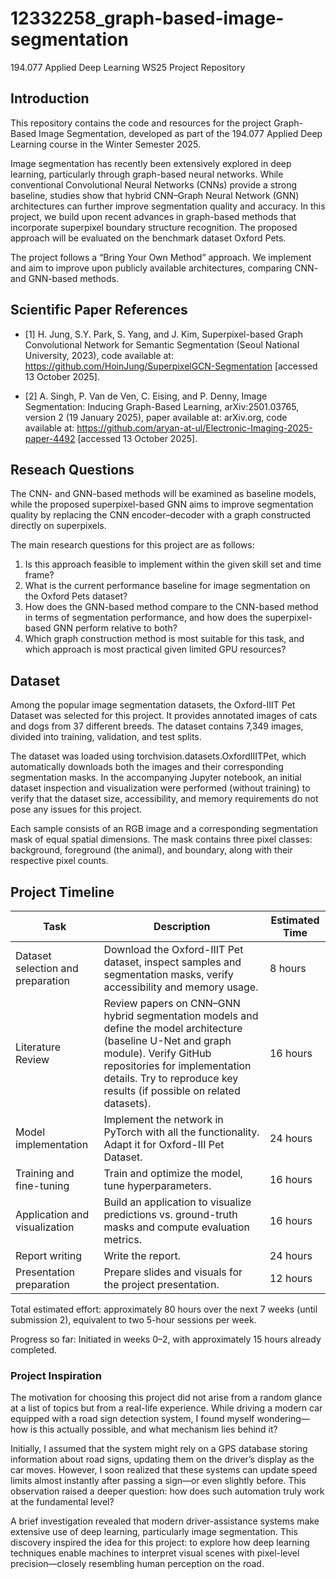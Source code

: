 # 12332258_graph-based-image-segmentation
194.077 Applied Deep Learning WS25 Project Repository


## Introduction

This repository contains the code and resources for the project Graph-Based Image Segmentation, developed as part of the 194.077 Applied Deep Learning course in the Winter Semester 2025.

Image segmentation has recently been extensively explored in deep learning, particularly through graph-based neural networks. While conventional Convolutional Neural Networks (CNNs) provide a strong baseline, studies show that hybrid CNN–Graph Neural Network (GNN) architectures can further improve segmentation quality and accuracy. In this project, we build upon recent advances in graph-based methods that incorporate superpixel boundary structure recognition. The proposed approach will be evaluated on the benchmark dataset Oxford Pets.

The project follows a “Bring Your Own Method” approach. We implement and aim to improve upon publicly available architectures, comparing CNN- and GNN-based methods.

## Scientific Paper References

- [1] H. Jung, S.Y. Park, S. Yang, and J. Kim, Superpixel-based Graph Convolutional Network for Semantic Segmentation (Seoul National University, 2023), code available at: https://github.com/HoinJung/SuperpixelGCN-Segmentation [accessed 13 October 2025].

- [2] A. Singh, P. Van de Ven, C. Eising, and P. Denny, Image Segmentation: Inducing Graph-Based Learning, arXiv:2501.03765, version 2 (19 January 2025), paper available at: arXiv.org, code available at: https://github.com/aryan-at-ul/Electronic-Imaging-2025-paper-4492 [accessed 13 October 2025].


## Reseach Questions

The CNN- and GNN-based methods will be examined as baseline models, while the proposed superpixel-based GNN aims to improve segmentation quality by replacing the CNN encoder–decoder with a graph constructed directly on superpixels.

The main research questions for this project are as follows:

1. Is this approach feasible to implement within the given skill set and time frame?
2. What is the current performance baseline for image segmentation on the Oxford Pets dataset?
3. How does the GNN-based method compare to the CNN-based method in terms of segmentation performance, and how does the superpixel-based GNN perform relative to both?
4. Which graph construction method is most suitable for this task, and which approach is most practical given limited GPU resources?         


## Dataset 

Among the popular image segmentation datasets, the Oxford-IIIT Pet Dataset was selected for this project. It provides annotated images of cats and dogs from 37 different breeds. The dataset contains 7,349 images, divided into training, validation, and test splits.

The dataset was loaded using torchvision.datasets.OxfordIIITPet, which automatically downloads both the images and their corresponding segmentation masks. In the accompanying Jupyter notebook, an initial dataset inspection and visualization were performed (without training) to verify that the dataset size, accessibility, and memory requirements do not pose any issues for this project.

Each sample consists of an RGB image and a corresponding segmentation mask of equal spatial dimensions. The mask contains three pixel classes: background, foreground (the animal), and boundary, along with their respective pixel counts.

## Project Timeline 

| Task | Description | Estimated Time |
| ----- | ------------ | --------------- |
| Dataset selection and preparation | Download the Oxford-IIIT Pet dataset, inspect samples and segmentation masks, verify accessibility and memory usage. | 8 hours |
| Literature Review | Review papers on CNN–GNN hybrid segmentation models and define the model architecture (baseline U-Net and graph module). Verify GitHub repositories for implementation details. Try to reproduce key results (if possible on related datasets). | 16 hours |
| Model implementation | Implement the network in PyTorch with all the functionality. Adapt it for Oxford-III Pet Dataset. | 24 hours |
| Training and fine-tuning | Train and optimize the model, tune hyperparameters. | 16 hours |
| Application and visualization | Build an application to visualize predictions vs. ground-truth masks and compute evaluation metrics. | 16 hours |
| Report writing | Write the report. | 24 hours |
| Presentation preparation | Prepare slides and visuals for the project presentation. | 12 hours |

Total estimated effort: approximately 80 hours over the next 7 weeks (until submission 2), equivalent to two 5-hour sessions per week.

Progress so far: Initiated in weeks 0–2, with approximately 15 hours already completed.


### Project Inspiration 

The motivation for choosing this project did not arise from a random glance at a list of topics but from a real-life experience. While driving a modern car equipped with a road sign detection system, I found myself wondering—how is this actually possible, and what mechanism lies behind it?

Initially, I assumed that the system might rely on a GPS database storing information about road signs, updating them on the driver’s display as the car moves. However, I soon realized that these systems can update speed limits almost instantly after passing a sign—or even slightly before. This observation raised a deeper question: how does such automation truly work at the fundamental level?

A brief investigation revealed that modern driver-assistance systems make extensive use of deep learning, particularly image segmentation. This discovery inspired the idea for this project: to explore how deep learning techniques enable machines to interpret visual scenes with pixel-level precision—closely resembling human perception on the road.